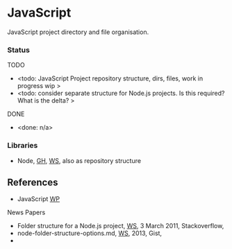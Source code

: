 # JavaScript

JavaScript project directory and file organisation.

### Status

TODO
* <todo: JavaScript Project repository structure, dirs, files, work in progress wip >
* <todo: consider separate structure for Node.js projects. Is this required? What is the delta? >

DONE
* <done: n/a>

### Libraries
* Node, [GH](https://github.com/nodejs/node), [WS](https://nodejs.org/en), also as repository structure

## References

* JavaScript [WP](https://simple.wikipedia.org/wiki/JavaScript)

News Papers
* Folder structure for a Node.js project, [WS](https://stackoverflow.com/questions/5178334/folder-structure-for-a-node-js-project), 3 March 2011, Stackoverflow,
* node-folder-structure-options.md, [WS](https://gist.github.com/lancejpollard/1398757), 2013, Gist,
* 

